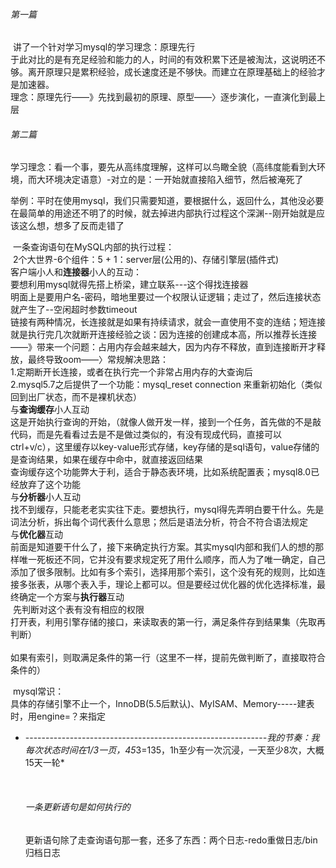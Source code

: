 ###### 第一篇

​		讲了一个针对学习mysql的学习理念：原理先行</br>
​		于此对比的是有充足经验和能力的人，时间的有效积累下还是被淘汰，这说明还不够。离开原理只是累积经验，成长速度还是不够快。而建立在原理基础上的经验才是加速器。</br>
​		理念：原理先行——》先找到最初的原理、原型——〉逐步演化，一直演化到最上层</br>

###### 第二篇

​		学习理念：看一个事，要先从高纬度理解，这样可以鸟瞰全貌（高纬度能看到大环境，而大环境决定语意）-对立的是：一开始就直接陷入细节，然后被淹死了

​		举例：平时在使用mysql，我们只需要知道，要根据什么，返回什么，其他没必要在最简单的用途还不明了的时候，就去掉进内部执行过程这个深渊--刚开始就是应该这么想，想多了反而走错了

​		一条查询语句在MySQL内部的执行过程：</br>
​				2个大世界-6个组件：5 + 1：server层(公用的)、存储引擎层(插件式)</br>
​				客户端小人和**连接器**小人的互动：</br>
​						要想利用mysql就得先搭上桥梁，建立联系---这个得找连接器</br>
​						明面上是要用户名-密码，暗地里要过一个权限认证逻辑；走过了，然后连接状态就产生了--空闲超时参数timeout</br>
​						链接有两种情况，长连接就是如果有持续请求，就会一直使用不变的连结；短连接就是执行完几次就断开连接
​						经验之谈：因为连接的创建成本高，所以推荐长连接——》带来一个问题：占用内存会越来越大，因为内存不释放，直到连接断开才释放，最终导致oom——〉常规解决思路：</br>
​								1.定期断开长连接，或者在执行完一个非常占用内存的大查询后</br>
​								2.mysql5.7之后提供了一个功能：mysql_reset connection 来重新初始化（类似回到出厂状态，而不是裸机状态）</br>
​			 与**查询缓存**小人互动</br>
​					这是开始执行查询的开始，（就像人做开发一样，接到一个任务，首先做的不是敲代码，而是先看看过去是不是做过类似的，有没有现成代码，直接可以ctrl+v/c），这里缓存以key-value形式存储，key存储的是sql语句，value存储的是查询结果，如果在缓存中命中，就直接返回结果</br>
​					查询缓存这个功能弊大于利，适合于静态表环境，比如系统配置表；mysql8.0已经放弃了这个功能</br>
​				与**分析器**小人互动</br>
​						找不到缓存，只能老老实实往下走。要想执行，mysql得先弄明白要干什么。先是词法分析，拆出每个词代表什么意思；然后是语法分析，符合不符合语法规定</br>
​				与**优化器**互动</br>
​						前面是知道要干什么了，接下来确定执行方案。其实mysql内部和我们人的想的那样唯一死板还不同，它并没有要求规定死了用什么顺序，而人为了唯一确定，自己添加了很多限制。比如有多个索引，选择用那个索引，这个没有死的规则，比如连接多张表，从哪个表入手，理论上都可以。但是要经过优化器的优化选择标准，最终确定一个方案
​				与**执行器**互动</br>
​						先判断对这个表有没有相应的权限</br>
​						打开表，利用引擎存储的接口，来读取表的第一行，满足条件存到结果集（先取再判断）</br>	
​						如果有索引，则取满足条件的第一行（这里不一样，提前先做判断了，直接取符合条件的）</br>				

​		mysql常识：</br>
​				具体的存储引擎不止一个，InnoDB(5.5后默认)、MyISAM、Memory-----建表时，用engine=？来指定

- -----------------------------------------------------------*-我的节奏：我每次状态时间在1/3一页，45*3=135，1h至少有一次沉浸，一天至少8次，大概15天一轮*

  ​     

  ###### 一条更新语句是如何执行的

  ​		更新语句除了走查询语句那一套，还多了东西：两个日志-redo重做日志/bin归档日志